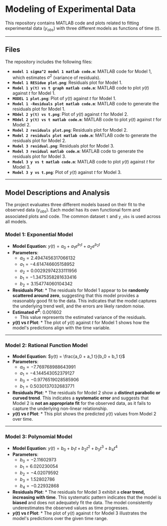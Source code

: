 # Modeling of Experimental Data

This repository contains MATLAB code and plots related to fitting experimental data ($y_{obs}$) with three different models as functions of time ($t$).

---

## Files

The repository includes the following files:

* **`model 1 sigma^2 model 1 matlab code.m`**: MATLAB code for Model 1, which estimates $\sigma^2$ (variance of residuals).
* **`Model 1 RESidue plot.png`**: Residuals plot for Model 1.
* **`Model 1 y(t) vs t graph matlab code.m`**: MATLAB code to plot $y(t)$ against $t$ for Model 1.
* **`MODEL 1 plot.png`**: Plot of $y(t)$ against $t$ for Model 1.
* **`Model 1 -Residuals plot matlab code.m`**: MATLAB code to generate the residuals plot for Model 1.
* **`MOdel 2 y(t) vs t.png`**: Plot of $y(t)$ against $t$ for Model 2.
* **`MOdel 2 y(t) vs t matlab code.m`**: MATLAB code to plot $y(t)$ against $t$ for Model 2.
* **`Model 2 residuals plot.png`**: Residuals plot for Model 2.
* **`Model 2 residuals plot matlab code.m`**: MATLAB code to generate the residuals plot for Model 2.
* **`Model 3 residual.png`**: Residuals plot for Model 3.
* **`Model 3 residual matlab code.m`**: MATLAB code to generate the residuals plot for Model 3.
* **`Model 3 y vs t matlab code.m`**: MATLAB code to plot $y(t)$ against $t$ for Model 3.
* **`Model 3 y vs t.png`**: Plot of $y(t)$ against $t$ for Model 3.

---

## Model Descriptions and Analysis

The project evaluates three different models based on their fit to the observed data ($y_{obs}$). Each model has its own functional form and associated plots and code. The common dataset `t` and `y_obs` is used across all models.

### Model 1: Exponential Model

* **Model Equation**: $y(t) = a_0 + a_1 e^{b_1 t} + a_2 e^{b_2 t}$
* **Parameters**:
    * $a_0 = 2.4947456317066132$
    * $a_1 = -4.614746605158952$
    * $a_2 = 0.00292974233111956$
    * $b_1 = -1.3475358281633416$
    * $b_2 = 3.154774060104342$
* **Residuals Plot**:     * The residuals for Model 1 appear to be **randomly scattered around zero**, suggesting that this model provides a reasonably good fit to the data. This indicates that the model captures the underlying trend well, and the errors are likely random noise.
* **Estimated $\sigma^2$**: $0.001602$
    * This value represents the estimated variance of the residuals.
* **$y(t)$ vs $t$ Plot**:     * The plot of $y(t)$ against $t$ for Model 1 shows how the model's predictions align with the time variable.

---

### Model 2: Rational Function Model

* **Model Equation**: $y(t) = \frac{a_0 + a_1 t}{b_0 + b_1 t}$
* **Parameters**:
    * $a_0 = -7.769768988643991$
    * $a_1 = -4.144543052379127$
    * $b_0 = -0.9776519028585906$
    * $b_1 = 0.5030137032683771$
* **Residuals Plot**:     * The residuals for Model 2 show a **distinct parabolic or curved trend**. This indicates a **systematic error** and suggests that Model 2 is **not an appropriate fit** for the observed data, as it fails to capture the underlying non-linear relationship.
* **$y(t)$ vs $t$ Plot**:     * This plot shows the predicted $y(t)$ values from Model 2 over time.

---

### Model 3: Polynomial Model

* **Model Equation**: $y(t) = b_0 + b_1 t + b_2 t^2 + b_3 t^3 + b_4 t^4$
* **Parameters**:
    * $b_0 = -2.11602973$
    * $b_1 = 6.020230054$
    * $b_2 = -4.02079592$
    * $b_3 = 1.52802786$
    * $b_4 = -0.22932868$
* **Residuals Plot**:     * The residuals for Model 3 exhibit a **clear trend, increasing with time**. This systematic pattern indicates that the model is **biased** and does not adequately fit the data. The model consistently underestimates the observed values as time progresses.
* **$y(t)$ vs $t$ Plot**:     * The plot of $y(t)$ against $t$ for Model 3 illustrates the model's predictions over the given time range.
